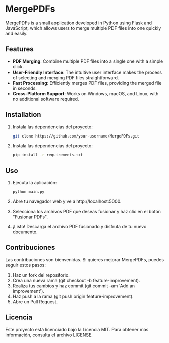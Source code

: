 # MergePDFs

MergePDFs is a small application developed in Python using Flask and JavaScript, which allows users to merge multiple PDF files into one quickly and easily.

## Features

- **PDF Merging**: Combine multiple PDF files into a single one with a simple click.
- **User-Friendly Interface**: The intuitive user interface makes the process of selecting and merging PDF files straightforward.
- **Fast Processing**: Efficiently merges PDF files, providing the merged file in seconds.
- **Cross-Platform Support**: Works on Windows, macOS, and Linux, with no additional software required.

## Installation

1. Instala las dependencias del proyecto:

   ```bash
   git clone https://github.com/your-username/MergePDFs.git

2. Instala las dependencias del proyecto:

    ```bash
    pip install -r requirements.txt

## Uso

1. Ejecuta la aplicación:

    ```bash
    python main.py

2. Abre tu navegador web y ve a http://localhost:5000.

3. Selecciona los archivos PDF que deseas fusionar y haz clic en el botón "Fusionar PDFs".

4. ¡Listo! Descarga el archivo PDF fusionado y disfruta de tu nuevo documento.

## Contribuciones

Las contribuciones son bienvenidas. Si quieres mejorar MergePDFs, puedes seguir estos pasos:

1. Haz un fork del repositorio.
2. Crea una nueva rama (git checkout -b feature-improvement).
3. Realiza tus cambios y haz commit (git commit -am 'Add an improvement').
4. Haz push a la rama (git push origin feature-improvement).
5. Abre un Pull Request.

## Licencia

Este proyecto está licenciado bajo la Licencia MIT. Para obtener más información, consulta el archivo [LICENSE](https://github.com/mcubaque/mergePDFs/blob/master/LICENSE.md).
